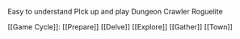 Easy to understand
PIck up and play
	Dungeon Crawler
	Roguelite

[[Game Cycle]]:
	[[Prepare]]
	[[Delve]]
	[[Explore]]
	[[Gather]]
	[[Town]]